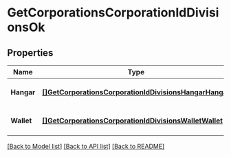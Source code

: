 # GetCorporationsCorporationIdDivisionsOk

## Properties
Name | Type | Description | Notes
------------ | ------------- | ------------- | -------------
**Hangar** | [**[]GetCorporationsCorporationIdDivisionsHangarHangar**](get_corporations_corporation_id_divisions_hangar_hangar.md) | hangar array | [optional] [default to null]
**Wallet** | [**[]GetCorporationsCorporationIdDivisionsWalletWallet**](get_corporations_corporation_id_divisions_wallet_wallet.md) | wallet array | [optional] [default to null]

[[Back to Model list]](../README.md#documentation-for-models) [[Back to API list]](../README.md#documentation-for-api-endpoints) [[Back to README]](../README.md)

